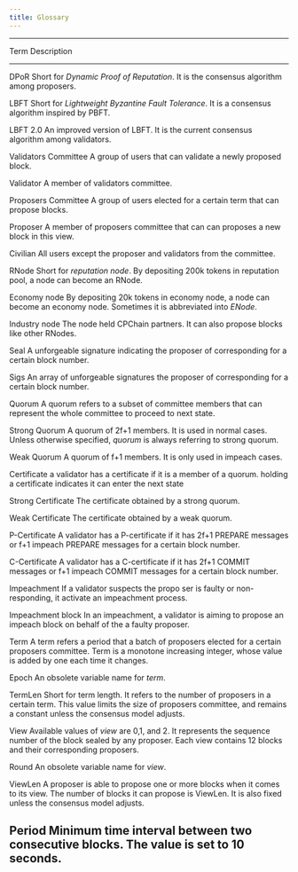 ```yaml
---
title: Glossary
---
```


  ----------------------------------------------------------------
  Term                        Description
  --------------------------- ------------------------------------
  DPoR                        Short for *Dynamic Proof of*
                              *Reputation*. It is the consensus
                              algorithm among proposers.

  LBFT                        Short for *Lightweight Byzantine*
                              *Fault Tolerance*. It is a consensus
                              algorithm inspired by PBFT.

  LBFT 2.0                    An improved version of LBFT. It is
                              the current consensus algorithm
                              among validators.

  Validators Committee        A group of users that can validate a
                              newly proposed block.

  Validator                   A member of validators committee.

  Proposers Committee         A group of users elected for a
                              certain term that can propose
                              blocks.

  Proposer                    A member of proposers committee that
                              can can proposes a new block in this
                              view.

  Civilian                    All users except the proposer and
                              validators from the committee.

  RNode                       Short for *reputation node*. By
                              depositing 200k tokens in reputation
                              pool, a node can become an RNode.

  Economy node                By depositing 20k tokens in economy
                              node, a node can become an economy
                              node. Sometimes it is abbreviated
                              into *ENode*.

  Industry node               The node held CPChain partners. It
                              can also propose blocks like other
                              RNodes.

  Seal                        A unforgeable signature indicating
                              the proposer of corresponding for a
                              certain block number.

  Sigs                        An array of unforgeable signatures
                              the proposer of corresponding for a
                              certain block number.

  Quorum                      A quorum refers to a subset of
                              committee members that can represent
                              the whole committee to proceed to
                              next state.

  Strong Quorum               A quorum of 2f+1 members. It is used
                              in normal cases. Unless otherwise
                              specified, *quorum* is always
                              referring to strong quorum.

  Weak Quorum                 A quorum of f+1 members. It is only
                              used in impeach cases.

  Certificate                 a validator has a certificate if it
                              is a member of a quorum. holding a
                              certificate indicates it can enter
                              the next state

  Strong Certificate          The certificate obtained by a strong
                              quorum.

  Weak Certificate            The certificate obtained by a weak
                              quorum.

  P-Certificate               A validator has a P-certificate if
                              it has 2f+1 PREPARE messages or f+1
                              impeach PREPARE messages for a
                              certain block number.

  C-Certificate               A validator has a C-certificate if
                              it has 2f+1 COMMIT messages or f+1
                              impeach COMMIT messages for a
                              certain block number.

  Impeachment                 If a validator suspects the propo
                              ser is faulty or non-responding, it
                              activate an impeachment process.

  Impeachment block           In an impeachment, a validator is
                              aiming to propose an impeach block
                              on behalf of the a faulty proposer.

  Term                        A term refers a period that a batch
                              of proposers elected for a certain
                              proposers committee. Term is a
                              monotone increasing integer, whose
                              value is added by one each time it
                              changes.

  Epoch                       An obsolete variable name for
                              *term*.

  TermLen                     Short for term length. It refers to
                              the number of proposers in a certain
                              term. This value limits the size of
                              proposers committee, and remains a
                              constant unless the consensus model
                              adjusts.

  View                        Available values of *view* are 0,1,
                              and 2. It represents the sequence
                              number of the block sealed by any
                              proposer. Each view contains 12
                              blocks and their corresponding
                              proposers.

  Round                       An obsolete variable name for
                              *view*.

  ViewLen                     A proposer is able to propose one or
                              more blocks when it comes to its
                              view. The number of blocks it can
                              propose is ViewLen. It is also fixed
                              unless the consensus model adjusts.

  Period                      Minimum time interval between two
                              consecutive blocks. The value is set
                              to 10 seconds.
  ----------------------------------------------------------------
